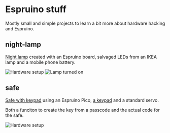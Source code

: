 # Espruino stuff

Mostly small and simple projects to learn a bit more about hardware hacking and Espruino.

## night-lamp
[Night lamp](./night-lamp) created with an Espruino board, salvaged LEDs from an IKEA lamp and a mobile phone battery.

![Hardware setup](https://github.com/user-attachments/assets/c8e7c178-ac6d-4e74-b55d-54a299071798)
![Lamp turned on](https://github.com/user-attachments/assets/0329145f-97af-47b5-a5fe-33f57a6bc5b1)

## safe
[Safe with keypad](./safe) using an Espruino Pico, [a keypad](https://www.digikey.no/no/products/detail/adafruit-industries-llc/419/5353596?so=85574670) and a standard servo.

Both a funciton to create the key from a passcode and the actual code for the safe. 

![Hardware setup](https://github.com/eklem/espruino-stuff/blob/trunk/safe/espruino-safe-hardware-setup.jpg)
